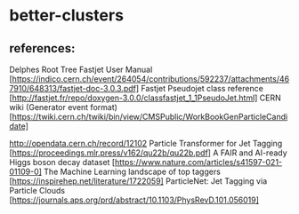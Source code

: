 # better-clusters

## references:
Delphes Root Tree
Fastjet User Manual [https://indico.cern.ch/event/264054/contributions/592237/attachments/467910/648313/fastjet-doc-3.0.3.pdf]
Fastjet Pseudojet class reference [http://fastjet.fr/repo/doxygen-3.0.0/classfastjet_1_1PseudoJet.html]
CERN wiki (Generator event format) [https://twiki.cern.ch/twiki/bin/view/CMSPublic/WorkBookGenParticleCandidate]

http://opendata.cern.ch/record/12102
Particle Transformer for Jet Tagging [https://proceedings.mlr.press/v162/qu22b/qu22b.pdf]
A FAIR and AI-ready Higgs boson decay dataset [https://www.nature.com/articles/s41597-021-01109-0]
The Machine Learning landscape of top taggers [https://inspirehep.net/literature/1722059]
ParticleNet: Jet Tagging via Particle Clouds [https://journals.aps.org/prd/abstract/10.1103/PhysRevD.101.056019]

